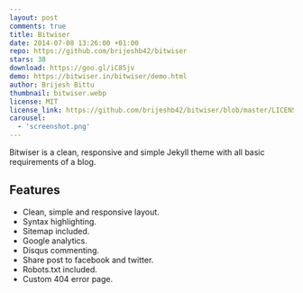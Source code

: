 ```yaml
---
layout: post
comments: true
title: Bitwiser
date: 2014-07-08 13:26:00 +01:00
repo: https://github.com/brijeshb42/bitwiser
stars: 38
download: https://goo.gl/iC85jv
demo: https://bitwiser.in/bitwiser/demo.html
author: Brijesh Bittu
thumbnail: bitwiser.webp
license: MIT
license_link: https://github.com/brijeshb42/bitwiser/blob/master/LICENSE
carousel:
  - 'screenshot.png'
---
```


Bitwiser is a clean, responsive and simple Jekyll theme with all basic requirements of a blog.

## Features

* Clean, simple and responsive layout.
* Syntax highlighting.
* Sitemap included.
* Google analytics.
* Disqus commenting.
* Share post to facebook and twitter.
* Robots.txt included.
* Custom 404 error page.
